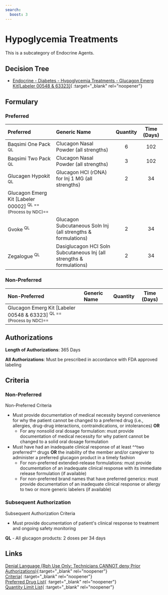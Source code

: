 ```yaml
---
search:
  boost: 3
---
```


# Hypoglycemia Treatments

This is a subcategory of Endocrine Agents.

## Decision Tree

- [Endocrine - Diabetes - Hypoglycemia Treatments - Glucagon Emerg Kit[Labeler 00548 & 63323]](https://forms.office.com/Pages/ResponsePage.aspx?id=nPhjxpvvj0G9PUHkbAzgaN9UYz8EqmlIs3_TYn4TbXBUM00xMjFFUVlHUElMN0w1QVZOWVgwWVZROSQlQCN0PWcu){ :target="_blank" rel="noopener"}

## Formulary

### Preferred

| Preferred                                        | Generic Name                                                          | Quantity | Time (Days) |
| :----------------------------------------------- | :-------------------------------------------------------------------- | :------: | :---------: |
| Baqsimi One Pack <sup>QL</sup>                   | Clucagon Nasal Powder (all strengths)                                 |    6     |     102     |
| Baqsimi Two Pack <sup>QL</sup>                   | Clucagon Nasal Powder (all strengths)                                 |    3     |     102     |
| Glucagen Hypokit <sup>QL</sup>                   | Glucagon HCI (rDNA) for Inj 1 MG (all strengths)                      |    2     |     34      |
| Glucagon Emerg Kit [Labeler 00002] <sup>QL ==(Process by NDC)==</sup> |                                                                       |          |             |
| Gvoke <sup>QL</sup>                              | Glucagon Subcutaneous Soln Inj (all strengths & formulations)         |    2     |     34      |
| Zegalogue <sup>QL</sup>                          | Dasiglucagon HCI Soln Subcutaneous Inj (all strengths & formulations) |    2     |     34      |

### Non-Preferred

| Non-Preferred                                            | Generic Name | Quantity | Time (Days) |
| :------------------------------------------------------- | :----------- | :------: | :---------: |
| Glucagon Emerg Kit [Labeler 00548 & 63323] <sup>QL ==(Process by NDC)==</sup> |              |          |             |

## Authorizations

**Length of Authorizations**: 365 Days

**All Authorizations**: Must be prescribed in accordance with FDA approved labeling

## Criteria

### Non-Preferred

Non-Preferred Criteria

- Must provide documentation of medical necessity beyond convenience for why the patient cannot be changed to a preferred drug (i.e., allergies, drug-drug interactions, contraindications, or intolerances) **OR**
    - For any nonsolid oral dosage formulation: must provide documentation of medical necessity for why patient cannot be changed to a solid oral dosage formulation
- Must have had an inadequate clinical response of at least ^^two preferred^^ drugs **OR** the inability of the member and/or caregiver to administer a preferred glucagon product in a timely fashion
    - For non-preferred extended-release formulations: must provide documentation of an inadequate clinical response with its immediate release formulation (if available)
    - For non-preferred brand names that have preferred generics: must provide documentation of an inadequate clinical response or allergy to two or more generic labelers (if available)

### Subsequent Authorization 

Subsequent Authorization Criteria

- Must provide documentation of patient's clinical response to treatment and ongoing safety monitoring

**QL** - All glucagon products: 2 doses per 34 days 

## Links

[Denial Language (Rph Use Only: Technicians CANNOT deny Prior Authorizations)](https://mygainwell-my.sharepoint.com/:w:/g/personal/rachel_carpenter_gainwelltechnologies_com/EWN_d80YfxNHjWqwQ77mMfUB4JILmO6MEqvBSxlBn5-uug?e=mdkuXX43&cid=f4472ece-6d4f-4694-b0c5-c150a2f53fea){:target="_blank" rel="noopener"} </br>
[Criteria](https://medicaid.ohio.gov/static/PHM/drug-coverage/20230701+UPDL+Criteria+_v1_FINAL.approved.pdf#page=53){ :target="_blank" rel="noopener"} </br>
[Preferred Drug List](https://medicaid.ohio.gov/static/PHM/drug-coverage/20230701_UPDL_FINAL_ODM.approved.v2.pdf#page=20){ :target="_blank" rel="noopener"} </br>
[Quantity Limit List](https://pharmacy.medicaid.ohio.gov/sites/default/files/20230101_Ohio_Medicaid_Quantity_Document_APPROVED.pdf){ :target="_blank" rel="noopener"}
